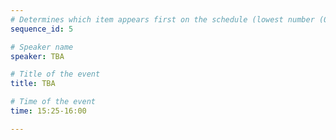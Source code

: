 ```yaml
---
# Determines which item appears first on the schedule (lowest number (0) appears first)
sequence_id: 5

# Speaker name
speaker: TBA

# Title of the event
title: TBA

# Time of the event
time: 15:25-16:00

---
```

